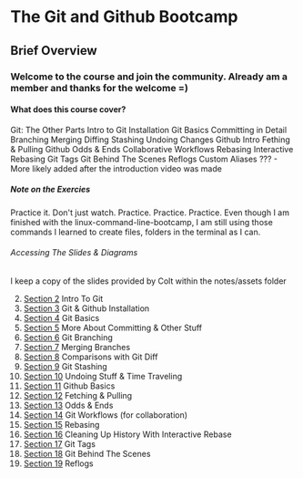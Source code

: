 # The Git and Github Bootcamp
## Brief Overview

### Welcome to the course and join the community. Already am a member and thanks for the welcome =)

#### What does this course cover?
Git: The Other Parts
Intro to Git
Installation
Git Basics
Committing in Detail
Branching
Merging
Diffing
Stashing
Undoing Changes
Github Intro
Fething & Pulling
Github Odds & Ends
Collaborative Workflows
Rebasing
Interactive Rebasing
Git Tags
Git Behind The Scenes
Reflogs
Custom Aliases
??? - More likely added after the introduction video was made

##### Note on the Exercies
Practice it. Don't just watch. Practice. Practice. Practice.
Even though I am finished with the linux-command-line-bootcamp, I am still using those commands I learned to create files, folders in the terminal as I can.

###### Accessing The Slides & Diagrams
I keep a copy of the slides provided by Colt within the notes/assets folder

2. [Section 2](./notes/section-02.md) Intro To Git
3. [Section 3](./notes/section-03.md) Git & Github Installation
4. [Section 4](./notes/section-04.md) Git Basics
5. [Section 5](./notes/section-05.md) More About Committing & Other Stuff
6. [Section 6](./notes/section-06.md) Git Branching
7. [Section 7](./notes/section-07.md) Merging Branches
8. [Section 8](./notes/section-08.md) Comparisons with Git Diff
9. [Section 9](./notes/section-09.md) Git Stashing
10. [Section 10](./notes/section-10.md) Undoing Stuff & Time Traveling
11. [Section 11](./notes/section-11.md) Github Basics
12. [Section 12](./notes/section-12.md) Fetching & Pulling
13. [Section 13](./notes/section-13.md) Odds & Ends
14. [Section 14](./notes/section-14.md) Git Workflows (for collaboration)
15. [Section 15](./notes/section-15-16.md) Rebasing
16. [Section 16](./notes/section-15-16.md#interactive-rebase) Cleaning Up History With Interactive Rebase
17. [Section 17](./notes/section-17.md) Git Tags
18. [Section 18](./notes/section-18.md) Git Behind The Scenes
19. [Section 19](./notes/section-19.md) Reflogs